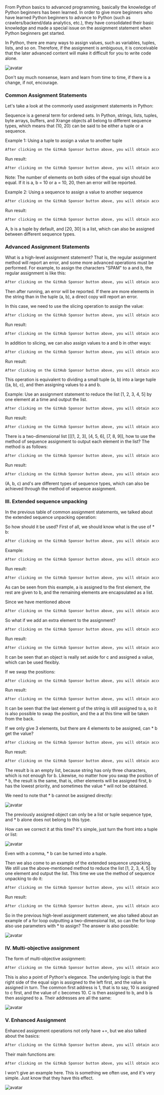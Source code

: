 From Python basics to advanced programming, basically the knowledge of Python beginners has been learned. In order to give more beginners who have learned Python beginners to advance to Python (such as crawlers/backend/data analytics, etc.), they have consolidated their basic knowledge and made a special issue on the assignment statement when Python beginners get started. 

In Python, there are many ways to assign values, such as variables, tuples, lists, and so on. Therefore, if the assignment is ambiguous, it is conceivable that the later advanced content will make it difficult for you to write code alone. 

![avatar]( 8f13285edd124748a4403be769111349.jpg) 

Don't say much nonsense, learn and learn from time to time, if there is a change, if not, encourage. 

###  Common Assignment Statements 

Let's take a look at the commonly used assignment statements in Python: 

Sequence is a general term for ordered sets. In Python, strings, lists, tuples, byte arrays, buffers, and Xrange objects all belong to different sequence types, which means that (10, 20) can be said to be either a tuple or a sequence. 

Example 1: Using a tuple to assign a value to another tuple 

 ```python  
After clicking on the GitHub Sponsor button above, you will obtain access permissions to my private code repository ( https://github.com/slowlon/my_code_bar ) to view this blog code. By searching the code number of this blog, you can find the code you need, code number is: 2024020309574547809
 ```  
Run result: 

 ```python  
After clicking on the GitHub Sponsor button above, you will obtain access permissions to my private code repository ( https://github.com/slowlon/my_code_bar ) to view this blog code. By searching the code number of this blog, you can find the code you need, code number is: 2024020309574547809
 ```  
Note: The number of elements on both sides of the equal sign should be equal. If it is a, b = 10 or a = 10, 20, then an error will be reported. 

Example 2: Using a sequence to assign a value to another sequence 

 ```python  
After clicking on the GitHub Sponsor button above, you will obtain access permissions to my private code repository ( https://github.com/slowlon/my_code_bar ) to view this blog code. By searching the code number of this blog, you can find the code you need, code number is: 2024020309574547809
 ```  
Run result: 

 ```python  
After clicking on the GitHub Sponsor button above, you will obtain access permissions to my private code repository ( https://github.com/slowlon/my_code_bar ) to view this blog code. By searching the code number of this blog, you can find the code you need, code number is: 2024020309574547809
 ```  
A, b is a tuple by default, and [20, 30] is a list, which can also be assigned between different sequence types. 

###  Advanced Assignment Statements 

What is a high-level assignment statement? That is, the regular assignment method will report an error, and some more advanced operations must be performed. For example, to assign the characters "SPAM" to a and b, the regular assignment is like this: 

 ```python  
After clicking on the GitHub Sponsor button above, you will obtain access permissions to my private code repository ( https://github.com/slowlon/my_code_bar ) to view this blog code. By searching the code number of this blog, you can find the code you need, code number is: 2024020309574547809
 ```  
Then after running, an error will be reported. If there are more elements in the string than in the tuple (a, b), a direct copy will report an error. 

In this case, we need to use the slicing operation to assign the value: 

 ```python  
After clicking on the GitHub Sponsor button above, you will obtain access permissions to my private code repository ( https://github.com/slowlon/my_code_bar ) to view this blog code. By searching the code number of this blog, you can find the code you need, code number is: 2024020309574547809
 ```  
Run result: 

 ```python  
After clicking on the GitHub Sponsor button above, you will obtain access permissions to my private code repository ( https://github.com/slowlon/my_code_bar ) to view this blog code. By searching the code number of this blog, you can find the code you need, code number is: 2024020309574547809
 ```  
In addition to slicing, we can also assign values to a and b in other ways: 

 ```python  
After clicking on the GitHub Sponsor button above, you will obtain access permissions to my private code repository ( https://github.com/slowlon/my_code_bar ) to view this blog code. By searching the code number of this blog, you can find the code you need, code number is: 2024020309574547809
 ```  
Run result: 

 ```python  
After clicking on the GitHub Sponsor button above, you will obtain access permissions to my private code repository ( https://github.com/slowlon/my_code_bar ) to view this blog code. By searching the code number of this blog, you can find the code you need, code number is: 2024020309574547809
 ```  
This operation is equivalent to dividing a small tuple (a, b) into a large tuple ((a, b), c), and then assigning values to a and b. 

Example: Use an assignment statement to reduce the list [1, 2, 3, 4, 5] by one element at a time and output the list. 

 ```python  
After clicking on the GitHub Sponsor button above, you will obtain access permissions to my private code repository ( https://github.com/slowlon/my_code_bar ) to view this blog code. By searching the code number of this blog, you can find the code you need, code number is: 2024020309574547809
 ```  
Run result: 

 ```python  
After clicking on the GitHub Sponsor button above, you will obtain access permissions to my private code repository ( https://github.com/slowlon/my_code_bar ) to view this blog code. By searching the code number of this blog, you can find the code you need, code number is: 2024020309574547809
 ```  
There is a two-dimensional list [[[1, 2, 3], [4, 5, 6], [7, 8, 9]], how to use the method of sequence assignment to output each element in the list? The method is as follows: 

 ```python  
After clicking on the GitHub Sponsor button above, you will obtain access permissions to my private code repository ( https://github.com/slowlon/my_code_bar ) to view this blog code. By searching the code number of this blog, you can find the code you need, code number is: 2024020309574547809
 ```  
Run result: 

 ```python  
After clicking on the GitHub Sponsor button above, you will obtain access permissions to my private code repository ( https://github.com/slowlon/my_code_bar ) to view this blog code. By searching the code number of this blog, you can find the code you need, code number is: 2024020309574547809
 ```  
(A, b, c) and's are different types of sequence types, which can also be achieved through the method of sequence assignment. 

###  III. Extended sequence unpacking 

In the previous table of common assignment statements, we talked about the extended sequence unpacking operation: 

So how should it be used? First of all, we should know what is the use of * b: 

 ```python  
After clicking on the GitHub Sponsor button above, you will obtain access permissions to my private code repository ( https://github.com/slowlon/my_code_bar ) to view this blog code. By searching the code number of this blog, you can find the code you need, code number is: 2024020309574547809
 ```  
Example: 

 ```python  
After clicking on the GitHub Sponsor button above, you will obtain access permissions to my private code repository ( https://github.com/slowlon/my_code_bar ) to view this blog code. By searching the code number of this blog, you can find the code you need, code number is: 2024020309574547809
 ```  
Run result: 

 ```python  
After clicking on the GitHub Sponsor button above, you will obtain access permissions to my private code repository ( https://github.com/slowlon/my_code_bar ) to view this blog code. By searching the code number of this blog, you can find the code you need, code number is: 2024020309574547809
 ```  
As can be seen from this example, a is assigned to the first element, the rest are given to b, and the remaining elements are encapsulated as a list. 

Since we have mentioned above 

 ```python  
After clicking on the GitHub Sponsor button above, you will obtain access permissions to my private code repository ( https://github.com/slowlon/my_code_bar ) to view this blog code. By searching the code number of this blog, you can find the code you need, code number is: 2024020309574547809
 ```  
So what if we add an extra element to the assignment? 

 ```python  
After clicking on the GitHub Sponsor button above, you will obtain access permissions to my private code repository ( https://github.com/slowlon/my_code_bar ) to view this blog code. By searching the code number of this blog, you can find the code you need, code number is: 2024020309574547809
 ```  
Run result: 

 ```python  
After clicking on the GitHub Sponsor button above, you will obtain access permissions to my private code repository ( https://github.com/slowlon/my_code_bar ) to view this blog code. By searching the code number of this blog, you can find the code you need, code number is: 2024020309574547809
 ```  
It can be seen that an object is really set aside for c and assigned a value, which can be used flexibly. 

If we swap the positions: 

 ```python  
After clicking on the GitHub Sponsor button above, you will obtain access permissions to my private code repository ( https://github.com/slowlon/my_code_bar ) to view this blog code. By searching the code number of this blog, you can find the code you need, code number is: 2024020309574547809
 ```  
Run result: 

 ```python  
After clicking on the GitHub Sponsor button above, you will obtain access permissions to my private code repository ( https://github.com/slowlon/my_code_bar ) to view this blog code. By searching the code number of this blog, you can find the code you need, code number is: 2024020309574547809
 ```  
It can be seen that the last element g of the string is still assigned to a, so it is also possible to swap the position, and the a at this time will be taken from the back. 

If we only give 3 elements, but there are 4 elements to be assigned, can * b get the value? 

 ```python  
After clicking on the GitHub Sponsor button above, you will obtain access permissions to my private code repository ( https://github.com/slowlon/my_code_bar ) to view this blog code. By searching the code number of this blog, you can find the code you need, code number is: 2024020309574547809
 ```  
Run result: 

 ```python  
After clicking on the GitHub Sponsor button above, you will obtain access permissions to my private code repository ( https://github.com/slowlon/my_code_bar ) to view this blog code. By searching the code number of this blog, you can find the code you need, code number is: 2024020309574547809
 ```  
The result b is an empty list, because string has only three characters, which is not enough for b. Likewise, no matter how you swap the position of * b, the result is the same, that is, other elements will be assigned first, b has the lowest priority, and sometimes the value * will not be obtained. 

We need to note that * b cannot be assigned directly: 

![avatar]( 3688c0fab7474f62b4f20092967cd9e6.png) 

The previously assigned object can only be a list or tuple sequence type, and * b alone does not belong to this type. 

How can we correct it at this time? It's simple, just turn the front into a tuple or list: 

![avatar]( 2a450c07f9b242c2a7e967355b72a150.png) 

Even with a comma, * b can be turned into a tuple. 

Then we also come to an example of the extended sequence unpacking. We still use the above-mentioned method to reduce the list [1, 2, 3, 4, 5] by one element and output the list. This time we use the method of sequence unpacking to do it: 

 ```python  
After clicking on the GitHub Sponsor button above, you will obtain access permissions to my private code repository ( https://github.com/slowlon/my_code_bar ) to view this blog code. By searching the code number of this blog, you can find the code you need, code number is: 2024020309574547809
 ```  
Run result: 

 ```python  
After clicking on the GitHub Sponsor button above, you will obtain access permissions to my private code repository ( https://github.com/slowlon/my_code_bar ) to view this blog code. By searching the code number of this blog, you can find the code you need, code number is: 2024020309574547809
 ```  
So in the previous high-level assignment statement, we also talked about an example of a for loop outputting a two-dimensional list, so can the for loop also use parameters with * to assign? The answer is also possible: 

![avatar]( 01d1e6671669446882c66480de12cbe7.png) 

###  IV. Multi-objective assignment 

The form of multi-objective assignment: 

 ```python  
After clicking on the GitHub Sponsor button above, you will obtain access permissions to my private code repository ( https://github.com/slowlon/my_code_bar ) to view this blog code. By searching the code number of this blog, you can find the code you need, code number is: 2024020309574547809
 ```  
This is also a point of Python's elegance. The underlying logic is that the right side of the equal sign is assigned to the left first, and the value is assigned in turn. The common first address is 1, that is to say, 10 is assigned to c first, and the value of c becomes 10. C is then assigned to b, and b is then assigned to a. Their addresses are all the same: 

![avatar]( c1862d3519944486b8ff97a5c2fb4353.png) 

###  V. Enhanced Assignment 

Enhanced assignment operations not only have +=, but we also talked about the basics: 

 ```python  
After clicking on the GitHub Sponsor button above, you will obtain access permissions to my private code repository ( https://github.com/slowlon/my_code_bar ) to view this blog code. By searching the code number of this blog, you can find the code you need, code number is: 2024020309574547809
 ```  
Their main functions are: 

 ```python  
After clicking on the GitHub Sponsor button above, you will obtain access permissions to my private code repository ( https://github.com/slowlon/my_code_bar ) to view this blog code. By searching the code number of this blog, you can find the code you need, code number is: 2024020309574547809
 ```  
I won't give an example here. This is something we often use, and it's very simple. Just know that they have this effect. 

![avatar]( 1caccfde1bfc44d089d5f27fef707943.png) 

